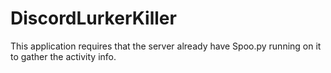 # DiscordLurkerKiller

This application requires that the server already have Spoo.py running on it to gather the activity info.
